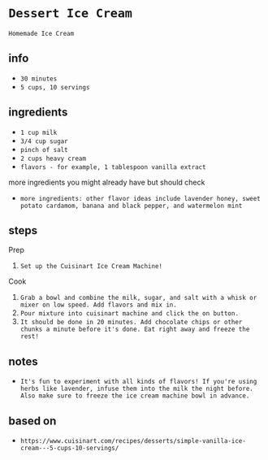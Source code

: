 # `Dessert Ice Cream`

`Homemade Ice Cream`

## info

* `30 minutes`
* `5 cups, 10 servings`

## ingredients

* `1 cup milk`
* `3/4 cup sugar`
* `pinch of salt`
* `2 cups heavy cream`
* `flavors - for example, 1 tablespoon vanilla extract`

more ingredients you might already have but should check

* `more ingredients: other flavor ideas include lavender honey, sweet potato cardamom, banana and black pepper, and watermelon mint`

## steps

Prep

1. `Set up the Cuisinart Ice Cream Machine!`

Cook

1. `Grab a bowl and combine the milk, sugar, and salt with a whisk or mixer on low speed. Add flavors and mix in.`
2. `Pour mixture into cuisinart machine and click the on button.`
3. `It should be done in 20 minutes. Add chocolate chips or other chunks a minute before it's done. Eat right away and freeze the rest!`

## notes

* `It's fun to experiment with all kinds of flavors! If you're using herbs like lavender, infuse them into the milk the night before. Also make sure to freeze the ice cream machine bowl in advance.`

## based on

* `https://www.cuisinart.com/recipes/desserts/simple-vanilla-ice-cream---5-cups-10-servings/`
